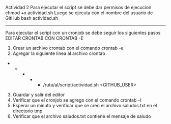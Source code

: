 Actividad 2
Para ejecutar el script se debe dar permisos de ejecucion
chmod +x actividad.sh
Luego se ejecuta con el nombre del usuario de GitHub
bash actividad.sh
************************************************************************
Para ejecutar el script con un cronjob se debe seguir los siguientes pasos
EDITAR CRONTAB CON CRONTAB -E
1. Crear un archivo crontab con el comando crontab -e
2. Agregar la siguiente linea al archivo crontab
* * * * * /ruta/al/script/actividad.sh <GITHUB_USER>
3. Guardar y salir del editor
4. Verificar que el cronjob se agrego con el comando crontab -l
5. Esperar un minuto y verificar que se creo el archivo saludos.txt en el directorio tmp
6. Verificar que el archivo saludos.txt contiene el mensaje de saludo
